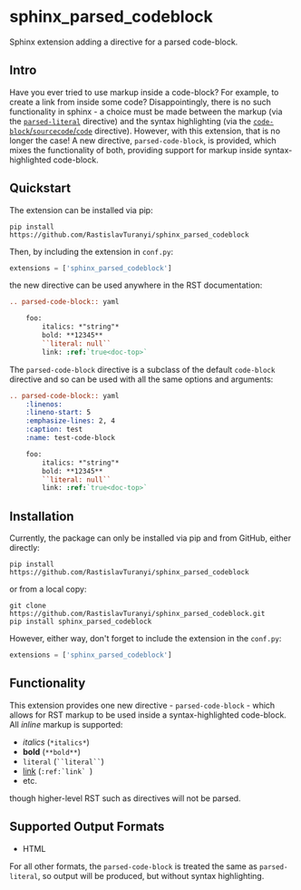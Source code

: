 # sphinx_parsed_codeblock

Sphinx extension adding a directive for a parsed code-block.

## Intro

Have you ever tried to use markup inside a code-block? For example, to create a link from inside some code?
Disappointingly, there is no such functionality in sphinx - a choice must be made between the markup 
(via the [`parsed-literal`](https://docutils.sourceforge.io/0.4/docs/ref/rst/directives.html#parsed-literal-block)
directive) and the syntax highlighting (via the 
[`code-block`/`sourcecode`/`code`](https://www.sphinx-doc.org/en/master/usage/restructuredtext/directives.html#directive-code-block>)
directive). However, with this extension, that is no longer the case! A new directive, `parsed-code-block`, is provided,
which mixes the functionality of both, providing support for markup inside syntax-highlighted code-block.

## Quickstart

The extension can be installed via pip:

```
pip install https://github.com/RastislavTuranyi/sphinx_parsed_codeblock
```

Then, by including the extension in `conf.py`:

```Python
extensions = ['sphinx_parsed_codeblock']
```

the new directive can be used anywhere in the RST documentation:

```rst
.. parsed-code-block:: yaml

    foo:
        italics: *"string"*
        bold: **12345**
        ``literal: null``
        link: :ref:`true<doc-top>`
```

The `parsed-code-block` directive is a subclass of the default `code-block` directive and so can be used with all
the same options and arguments:

```rst
.. parsed-code-block:: yaml
    :linenos:
    :lineno-start: 5
    :emphasize-lines: 2, 4
    :caption: test
    :name: test-code-block

    foo:
        italics: *"string"*
        bold: **12345**
        ``literal: null``
        link: :ref:`true<doc-top>`
```

## Installation

Currently, the package can only be installed via pip and from GitHub, either directly:

```
pip install https://github.com/RastislavTuranyi/sphinx_parsed_codeblock
```

or from a local copy:

```
git clone https://github.com/RastislavTuranyi/sphinx_parsed_codeblock.git
pip install sphinx_parsed_codeblock
```

However, either way, don't forget to include the extension in the `conf.py`:

```python
extensions = ['sphinx_parsed_codeblock']
```

## Functionality

This extension provides one new directive - `parsed-code-block` - which allows for RST markup to be used 
inside a syntax-highlighted code-block. All *inline* markup is supported:

- *italics* (`*italics*`)
- **bold** (`**bold**`)
- `literal` (` ``literal`` `)
- [link](https://github.com/RastislavTuranyi/sphinx_parsed_codeblock) (``:ref:`link` ``)
- etc.

though higher-level RST such as directives will not be parsed.

## Supported Output Formats

- HTML

For all other formats, the `parsed-code-block` is treated the same as `parsed-literal`, so 
output will be produced, but without syntax highlighting.


